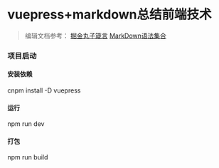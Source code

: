 # vuepress+markdown总结前端技术
>编辑文档参考：
>[掘金丸子箴言](https://juejin.im/post/6844904103345127438#heading-4)
>[MarkDown语法集合](https://www.jianshu.com/p/b03a8d7b1719)

### 项目启动

#### 安装依赖
cnpm install -D vuepress

#### 运行
npm run dev

#### 打包
npm run build